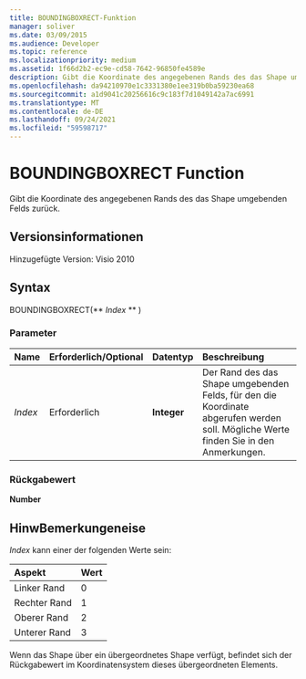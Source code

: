 ```yaml
---
title: BOUNDINGBOXRECT-Funktion
manager: soliver
ms.date: 03/09/2015
ms.audience: Developer
ms.topic: reference
ms.localizationpriority: medium
ms.assetid: 1f66d2b2-ec9e-cd58-7642-96850fe4589e
description: Gibt die Koordinate des angegebenen Rands des das Shape umgebenden Felds zurück.
ms.openlocfilehash: da94210970e1c3331380e1ee319b0ba59230ea68
ms.sourcegitcommit: a1d9041c20256616c9c183f7d1049142a7ac6991
ms.translationtype: MT
ms.contentlocale: de-DE
ms.lasthandoff: 09/24/2021
ms.locfileid: "59598717"
---
```

# <a name="boundingboxrect-function"></a>BOUNDINGBOXRECT Function

Gibt die Koordinate des angegebenen Rands des das Shape umgebenden Felds zurück.
  
## <a name="version-information"></a>Versionsinformationen

Hinzugefügte Version: Visio 2010
 
  
## <a name="syntax"></a>Syntax

BOUNDINGBOXRECT(** *Index* ** ) 
  
### <a name="parameters"></a>Parameter

|**Name**|**Erforderlich/Optional**|**Datentyp**|**Beschreibung**|
|:-----|:-----|:-----|:-----|
| _Index_ <br/> |Erforderlich  <br/> |**Integer** <br/> |Der Rand des das Shape umgebenden Felds, für den die Koordinate abgerufen werden soll. Mögliche Werte finden Sie in den Anmerkungen.  <br/> |
   
### <a name="return-value"></a>Rückgabewert

 **Number**
  
## <a name="remarks"></a>HinwBemerkungeneise

 *Index*  kann einer der folgenden Werte sein: 
  
|**Aspekt**|**Wert**|
|:-----|:-----|
|Linker Rand  <br/> |0  <br/> |
|Rechter Rand  <br/> |1  <br/> |
|Oberer Rand  <br/> |2  <br/> |
|Unterer Rand  <br/> |3  <br/> |
   
Wenn das Shape über ein übergeordnetes Shape verfügt, befindet sich der Rückgabewert im Koordinatensystem dieses übergeordneten Elements.
  


